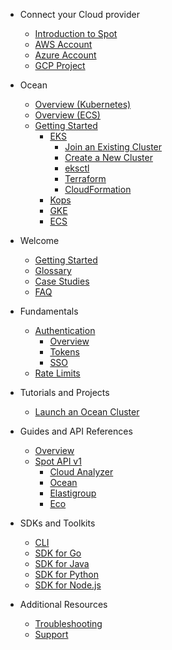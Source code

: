 <!-- Table of Contents -->

- Connect your Cloud provider

  - [Introduction to Spot](connect-your-cloud-provider/introduction-to-spot)
  - [AWS Account](connect-your-cloud-provider/aws-account)
  - [Azure Account](connect-your-cloud-provider/azure-account)
  - [GCP Project](connect-your-cloud-provider/gcp-project)

- Ocean

  - [Overview (Kubernetes)](ocean/overview-kubernetes)
  - [Overview (ECS)](ocean/overview-ecs)
  - [Getting Started](ocean/getting-started/)
    - [EKS](ocean/getting-started/eks/)
      - [Join an Existing Cluster](ocean/getting-started/eks/join-an-existing-cluster)
      - [Create a New Cluster](ocean/getting-started/eks/create-a-new-cluster)
      - [eksctl](ocean/getting-started/eks/eksctl)
      - [Terraform](ocean/getting-started/eks/terraform)
      - [CloudFormation](https://aws.amazon.com/quickstart/architecture/spotinst-ocean-eks/)
    - [Kops](ocean/getting-started/kops)
    - [GKE](ocean/getting-started/gke)
    - [ECS](ocean/getting-started/ecs)

- Welcome

  - [Getting Started](welcome/getting-started)
  - [Glossary](welcome/glossary)
  - [Case Studies](welcome/case-studies/)
  - [FAQ](welcome/faq)

- Fundamentals

  - [Authentication](fundamentals/auth/)
    - [Overview](fundamentals/auth/overview)
    - [Tokens](fundamentals/auth/tokens/)
    - [SSO](fundamentals/auth/sso/)
  - [Rate Limits](fundamentals/rate-limits)

- Tutorials and Projects

  - [Launch an Ocean Cluster](tutorials/launch-an-ocean-cluster)

- Guides and API References

  - [Overview](api/overview)
  - [Spot API v1](api/v1/)
    - [Cloud Analyzer](api/v1/cloud-analyzer)
    - [Ocean](api/v1/ocean)
    - [Elastigroup](api/v1/elastigroup)
    - [Eco](api/v1/eco)

- SDKs and Toolkits

  - [CLI](sdk/cli)
  - [SDK for Go](sdk/go)
  - [SDK for Java](sdk/java)
  - [SDK for Python](sdk/python)
  - [SDK for Node.js](sdk/nodejs)

- Additional Resources

  - [Troubleshooting](resources/troubleshooting)
  - [Support](resources/support)
